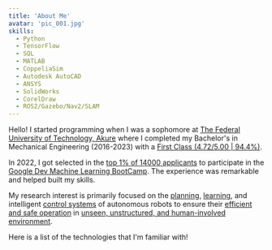 ```yaml
---
title: 'About Me'
avatar: 'pic_001.jpg'
skills:
  - Python
  - TensorFlow
  - SQL
  - MATLAB
  - CoppeliaSim
  - Autodesk AutoCAD
  - ANSYS
  - SolidWorks
  - CorelDraw
  - ROS2/Gazebo/Nav2/SLAM
---
```

Hello! I started programming when I was a sophomore at [The Federal University of Technology,  Akure](https://www.futa.edu.ng/) where I completed my Bachelor's in Mechanical Engineering (2016-2023) with a [First Class (4.72/5.00 | 94.4%)]().

In 2022, I got selected in the [top 1% of 14000 applicants]() to participate in the [Google Dev Machine Learning BootCamp](https://developers.google.com/). The experience was remarkable and helped built my skills.

My research interest is primarily focused on the [planning](), [learning](), and intelligent [control systems]() of autonomous robots to ensure their [efficient and safe operation]() in [unseen, unstructured, and human-involved environment]().

Here is a list of the technologies that I'm familiar with!
